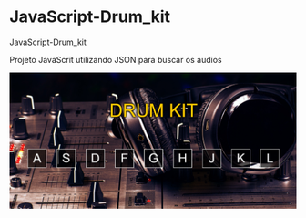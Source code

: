 # JavaScript-Drum_kit
JavaScript-Drum_kit

Projeto JavaScrit utilizando JSON para buscar os audios

![image](https://github.com/PauloSantos1109/JavaScript-Drum_kit/blob/main/project.PNG?raw=true)
